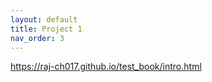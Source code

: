 ```yaml
---
layout: default
title: Project 1
nav_order: 3
---
```


https://raj-ch017.github.io/test_book/intro.html
